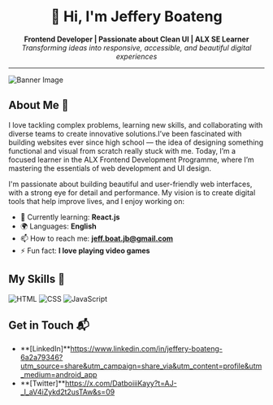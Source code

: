 <h1 align="center">👋 Hi, I'm Jeffery Boateng</h1>
<p align="center">
  <b>Frontend Developer | Passionate about Clean UI | ALX SE Learner</b><br>
  <i>Transforming ideas into responsive, accessible, and beautiful digital experiences</i>
</p>

---

![Banner Image](https://encrypted-tbn0.gstatic.com/images?q=tbn:ANd9GcSqiNpRo0_11OqgVAOprcdqnvoxUv_RminHAA&s)

## About Me 🚀

I love tackling complex problems, learning new skills, and collaborating with diverse teams to create innovative solutions.I’ve been fascinated with building websites ever since high school — the idea of designing something functional and visual from scratch really stuck with me. Today, I’m a focused learner in the ALX Frontend Development Programme, where I’m mastering the essentials of web development and UI design.

I'm passionate about building beautiful and user-friendly web interfaces, with a strong eye for detail and performance.
My vision is to create digital tools that help improve lives, and I enjoy working on:

- 🌱 Currently learning: **React.js**
- 🌍 Languages: **English**
- 📫 How to reach me: **jeff.boat.jb@gmail.com**
- ⚡ Fun fact: **I love playing video games**

## My Skills 🧠

![HTML](https://img.shields.io/badge/-HTML-E34F26?style=flat-square&logo=html5&logoColor=white)
![CSS](https://img.shields.io/badge/-CSS-1572B6?style=flat-square&logo=css3&logoColor=white)
![JavaScript](https://img.shields.io/badge/-JavaScript-F7DF1E?style=flat-square&logo=javascript&logoColor=black)


## Get in Touch 📬

- **[LinkedIn]**https://www.linkedin.com/in/jeffery-boateng-6a2a79346?utm_source=share&utm_campaign=share_via&utm_content=profile&utm_medium=android_app
- **[Twitter]**https://x.com/DatboiiiKayy?t=AJ-_l_aV4iZykd2t2usTAw&s=09


